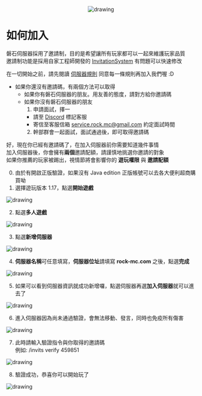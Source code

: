 <p align="center">
<img src="https://imgur.com/zc2TK3B.jpg" alt="drawing" style="vertical-align:middle"/>
</p>

# 如何加入
磐石伺服器採用了邀請制，目的是希望讓所有玩家都可以一起來維護玩家品質  
邀請制功能是採用自家工程師開發的 [InvitationSystem](https://github.com/rock-mc/InvitationSystem) 有問題可以快速修改  

在一切開始之前，請先閱讀 [伺服器規則](https://rock-mc.github.io/rule/) 同意每一條規則再加入我們喔 :D  

- 如果你還沒有邀請碼，有兩個方法可以取得
  - 如果你有磐石伺服器的朋友。用友善的態度，請對方給你邀請碼
  - 如果你沒有磐石伺服器的朋友
    1. 申請面試，擇一
      - 請至 [Discord](https://discord.gg/Kd3W7s8TUv) 標記客服
      - 寄信至客服信箱 service.rock.mc@gmail.com 約定面試時間
    2. 幹部群會一起面試，面試通過後，即可取得邀請碼

好，現在你已經有邀請碼了，在加入伺服器前你需要知道幾件事情  
加入伺服器後，你會擁有**兩個**邀請配額，請謹慎地挑選你邀請的對象  
如果你推薦的玩家被踢出，視情節將會影響你的 **遊玩權限** 與 **邀請配額**  

0. 由於有開啟正版驗證，如果沒有 Java edition 正版帳號可以去各大便利超商購買呦
1. 選擇遊玩版本 1.17，點選**開始遊戲**
<img src="https://i.imgur.com/oDqE09J.png" alt="drawing" style="vertical-align:middle"/>  

2. 點選**多人遊戲**
<img src="https://i.imgur.com/CFyqpt9.png" alt="drawing" style="vertical-align:middle"/>  

3. 點選**新增伺服器**
<img src="https://i.imgur.com/c7rXjGC.png" alt="drawing" style="vertical-align:middle"/>

4. **伺服器名稱**可任意填寫，**伺服器位址**請填寫 **rock-mc.com** 之後，點選**完成**
<img src="https://i.imgur.com/8fetGMn.png" alt="drawing" style="vertical-align:middle"/>

5. 如果可以看到伺服器資訊就成功新增囉，點選伺服器再選**加入伺服器**就可以進去了
<img src="https://i.imgur.com/qAyR0UE.png" alt="drawing" style="vertical-align:middle"/>

6. 進入伺服器因為尚未通過驗證，會無法移動、發言，同時也免疫所有傷害
<img src="https://i.imgur.com/sdSJFi6.png" alt="drawing" style="vertical-align:middle"/>

7. 此時請輸入驗證指令與你取得的邀請碼  
例如: /invits verify 459851
<img src="https://i.imgur.com/pXxRiSk.png" alt="drawing" style="vertical-align:middle"/>

8. 驗證成功，恭喜你可以開始玩了
<img src="https://i.imgur.com/fnazQwN.png" alt="drawing" style="vertical-align:middle"/>

